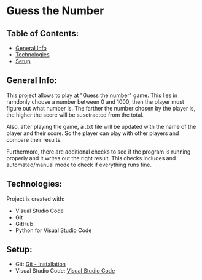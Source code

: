 # Guess the Number

## Table of Contents:

* [General Info](#general-info)
* [Technologies](#techonologies)
* [Setup](#setup)

## General Info:

This project allows to play at "Guess the number" game. This lies in ramdonly choose a number between 0 and 1000, then the player must figure out what number is. The farther the number chosen by the player is, the higher the score will be susctracted from the total.

Also, after playing the game, a .txt file will be updated with the name of the player and their score. So the player can play with other players and compare their results.

Furthermore, there are additional checks to see if the program is running properly and it writes out the right result. This checks includes and automated/manual mode to check if everything runs fine.

## Technologies:

Project is created with:
* Visual Studio Code
* Git
* GitHub
* Python for Visual Studio Code

## Setup:

* Git: [Git - Installation](https://git-scm.com/book/en/v2/Getting-Started-Installing-Git)
* Visual Studio Code: [Visual Studio Code](https://code.visualstudio.com)
